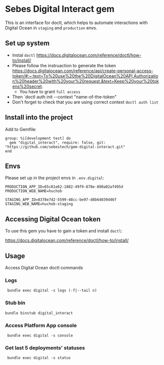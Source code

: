 # Sebes Digital Interact gem

This is an interface for doctl, which helps to automate interactions with Digital Ocean in `staging` and `production` envs.

## Set up system

- Instal `doctl` https://docs.digitalocean.com/reference/doctl/how-to/install/
- Please follow the instruaction to generate the token https://docs.digitalocean.com/reference/api/create-personal-access-token/#:~:text=To%20use%20the%20DigitalOcean%20API,Authorization%20header%20with%20your%20request.&text=Keep%20your%20tokens%20secret.
  - You have to grant `full access`
- Then `doctl auth init --context "name-of-the-token"
- Don't forget to check that you are using correct context `doctl auth list`

## Install into the project
Add to Gemfile:
```
group: %i[development test] do
  gem "digital_interact", require: false, git: "https://github.com/sebestech/gem-digital-interact.git"
end
```

## Envs

Please set up in the project envs in `.env.digital`:
```
PRODUCTION_APP_ID=65c01e62-1882-49f9-878e-890a02af495d
PRODUCTION_WEB_NAME=huchob

STAGING_APP_ID=8378e7d2-5599-48cc-be97-d8b64039d46f
STAGING_WEB_NAME=huchob-staging
```


## Accessing Digital Ocean token

To use this gem you have to gain a token and install `doctl`:

https://docs.digitalocean.com/reference/doctl/how-to/install/


## Usage

Access Digital Ocean doctl commands 

### Logs
```
 bundle exec digital -s logs (-f|--tail n) 
```

### Stub bin

```
bundle binstub digital_interact
```

### Access Platform App console
```
 bundle exec digital -s console
```

### Get last 5 deployments' statuses
```
 bundle exec digital -s status
```
